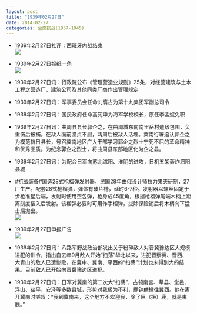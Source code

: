 ```yaml
---
layout: post
title: "1939年02月27日"
date: 2014-02-27
categories: 全面抗战(1937-1945)
---
```


<meta name="referrer" content="no-referrer" />

- 1939年2月27日社评：西班牙内战结束 <br/><img src="https://ww4.sinaimg.cn/large/aca367d8jw1edyan7oekzj20o40x5wxt.jpg" />

- 1939年2月27日报纸一角 <br/><img src="https://ww2.sinaimg.cn/large/aca367d8jw1edy8wndxwmj203v0hawf1.jpg" />

- 1939年2月27日讯：行政院公布《管理营造业规则》25条，对经营建筑与土木工程之营造厂、建筑公司及其他同类厂商作出管理规定 

- 1939年2月27日讯：军事委员会任命刘膺古为第十九集团军副总司令 

- 1939年2月27日讯：国民政府任命高宪申为海军学校校长，原任李孟斌免职 

- 1939年2月27日讯：曲周县县长郭企之，在曲周城东南南里岳村遭敌包围，负重伤后被捕。在敌人面前坚贞不屈，两周后被敌人活埋。冀南行署追认郭企之为模范抗日县长，号召冀南地区广大干部学习郭企之烈士宁死不屈的革命精神和优秀品质。为纪念郭企之烈士，将曲周县东部地区化为企之县。 

- 1939年2月27日讯：为配合日军向苏北沭阳、淮阴的进攻，日机五架轰炸泗阳县城 

- #抗战装备#国造28式枪榴弹发射器，民国28年由俄设计师拉力果夫研制，27厂生产。配套28式枪榴弹，弹体有破片槽，延时6-7秒。发射器以螺丝固定于步枪准星后端，发射时使用空包弹，枪身成45度角，根据枪榴弹尾端木柄上距离刻度插入后发射。该榴弹必要时可用作手榴弹，拔除保险销后将木柄向下猛击后抛出。 <br/><img src="https://ww3.sinaimg.cn/large/aca367d8jw1edxpjb9id4j209q0u9aec.jpg" />

- 1939年2月27日申报广告 <br/><img src="https://ww2.sinaimg.cn/large/aca367d8jw1edxo3ihxizj20cy0hnwh8.jpg" />

- 1939年2月27日讯：八路军野战政治部发出关于粉碎敌人对晋冀豫边区大规模进犯的训令，指出自去年9月敌人开始“扫荡”华北以来，进犯晋察冀、晋西、大青山的敌人已遭惨败，在冀中、冀南、平西的“扫荡”计划也未得到大的结果。目前敌人已开始向晋冀豫边区进犯。 

- 1939年2月27日讯：日军对冀南的第二次大“扫荡”，占领南宫、莘县、堂邑、浮山、荏平、安泽等多数县城，形势对我极为不利，鹿钟麟撤往冀西。他在离开冀南时嗟叹：“我到冀南来，这个地方不欢迎我，除了巨（拒）鹿，就是束鹿。” 


